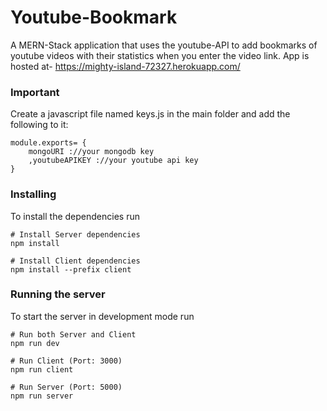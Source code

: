 # Youtube-Bookmark
A MERN-Stack application that uses the youtube-API to add bookmarks of youtube videos with their statistics when you enter the video link.
App is hosted at- https://mighty-island-72327.herokuapp.com/

### Important

Create a javascript file named keys.js in the main folder and add the following to it:
```
module.exports= {
    mongoURI ://your mongodb key
    ,youtubeAPIKEY ://your youtube api key 
}  
```
### Installing

To install the dependencies run

```
# Install Server dependencies
npm install

# Install Client dependencies
npm install --prefix client
```

### Running the server

To start the server in development mode run

```
# Run both Server and Client
npm run dev

# Run Client (Port: 3000)
npm run client

# Run Server (Port: 5000)
npm run server
```
